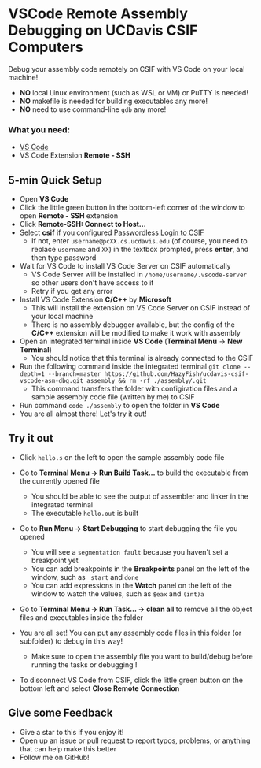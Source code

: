 # VSCode Remote Assembly Debugging on UCDavis CSIF Computers

Debug your assembly code remotely on CSIF with VS Code on your local machine!

- **NO** local Linux environment (such as WSL or VM) or PuTTY is needed! 
- **NO** makefile is needed for building executables any more! 
- **NO** need to use command-line `gdb` any more!

### What you need:
- [VS Code](https://code.visualstudio.com/)
- VS Code Extension **Remote - SSH**

## 5-min Quick Setup

- Open **VS Code**
- Click the little green button in the bottom-left corner of the window to open **Remote - SSH** extension
- Click **Remote-SSH: Connect to Host...**
- Select **csif** if you configured [Passwordless Login to CSIF](https://github.com/HazyFish/ucdavis-csif-passwordless)
  - If not, enter `username@pcXX.cs.ucdavis.edu` (of course, you need to replace `username` and `XX`) in the textbox prompted, press **enter**, and then type password
- Wait for VS Code to install VS Code Server on CSIF automatically
  - VS Code Server will be installed in `/home/username/.vscode-server` so other users don't have access to it
  - Retry if you get any error
- Install VS Code Extension **C/C++** by **Microsoft**
  - This will install the extension on VS Code Server on CSIF instead of your local machine
  - There is no assembly debugger available, but the config  of the **C/C++** extension will be modified to make it work with assembly
- Open an integrated terminal inside **VS Code** (**Terminal Menu** -> **New Terminal**)
  - You should notice that this terminal is already connected to the CSIF
- Run the following command inside the integrated terminal
  `git clone --depth=1 --branch=master https://github.com/HazyFish/ucdavis-csif-vscode-asm-dbg.git assembly && rm -rf ./assembly/.git`
  - This command transfers the folder with configiration files and a sample assembly code file (written by me) to CSIF
- Run command `code ./assembly` to open the folder in **VS Code**
- You are all almost there! Let's try it out!

## Try it out
- Click `hello.s` on the left to open the sample assembly code file

- Go to **Terminal Menu -> Run Build Task...** to build the executable from the currently opened file
  - You should be able to see the output of assembler and linker in the integrated terminal
  - The executable `hello.out` is built

- Go to **Run Menu -> Start Debugging** to start debugging the file you opened
  - You will see a `segmentation fault` because you haven't set a breakpoint yet
  - You can add breakpoints in the **Breakpoints** panel on the left of the window, such as `_start` and `done`
  - You can add expressions in the **Watch** panel on the left of the window to watch the values, such as `$eax` and `(int)a`

- Go to **Terminal Menu -> Run Task... -> clean all** to remove all the object files and executables inside the folder

- You are all set! You can put any assembly code files in this folder (or subfolder) to debug in this way!
  - Make sure to open the assembly file you want to build/debug before running the tasks or debugging !

- To disconnect VS Code from CSIF, click the little green button on the bottom left and select **Close Remote Connection**

## Give some Feedback
- Give a star to this if you enjoy it!
- Open up an issue or pull request to report typos, problems, or anything that can help make this better
- Follow me on GitHub!
